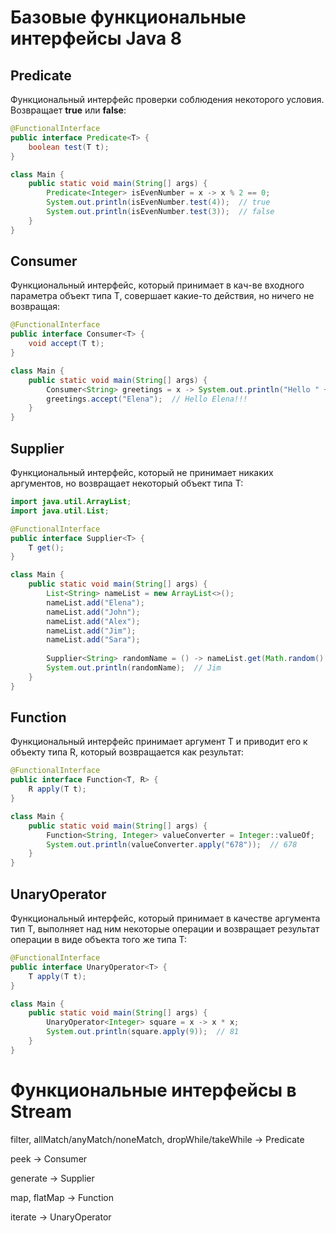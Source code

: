 # Базовые функциональные интерфейсы Java 8
## Predicate
Функциональный интерфейс проверки соблюдения некоторого условия. Возвращает __true__ или __false__:
```java
@FunctionalInterface
public interface Predicate<T> {
    boolean test(T t);
}

class Main {
    public static void main(String[] args) {
        Predicate<Integer> isEvenNumber = x -> x % 2 == 0;
        System.out.println(isEvenNumber.test(4));  // true
        System.out.println(isEvenNumber.test(3));  // false
    }
}
```
## Consumer
Функциональный интерфейс, который принимает в кач-ве входного параметра объект типа Т, совершает какие-то действия, но ничего не возвращая:
```java
@FunctionalInterface
public interface Consumer<T> {
    void accept(T t);
}

class Main {
    public static void main(String[] args) {
        Consumer<String> greetings = x -> System.out.println("Hello " + x + "!!!");
        greetings.accept("Elena");  // Hello Elena!!!
    }
}
```
## Supplier
Функциональный интерфейс, который не принимает никаких аргументов, но возвращает некоторый объект типа Т:

```java
import java.util.ArrayList;
import java.util.List;

@FunctionalInterface
public interface Supplier<T> {
    T get();
}

class Main {
    public static void main(String[] args) {
        List<String> nameList = new ArrayList<>();
        nameList.add("Elena");
        nameList.add("John");
        nameList.add("Alex");
        nameList.add("Jim");
        nameList.add("Sara");
        
        Supplier<String> randomName = () -> nameList.get(Math.random() * nameList.size());
        System.out.println(randomName);  // Jim
    }
}
```
## Function
Функциональный интерфейс принимает аргумент Т и приводит его к объекту типа R, который возвращается как результат:
```java
@FunctionalInterface
public interface Function<T, R> {
    R apply(T t);
}

class Main {
    public static void main(String[] args) {
        Function<String, Integer> valueConverter = Integer::valueOf;
        System.out.println(valueConverter.apply("678"));  // 678
    }
}
```
## UnaryOperator
Функциональный интерфейс, который принимает в качестве аргумента тип Т, выполняет над ним некоторые операции и возвращает результат операции в виде объекта того же типа Т:
```java
@FunctionalInterface
public interface UnaryOperator<T> {
    T apply(T t);
}

class Main {
    public static void main(String[] args) {
        UnaryOperator<Integer> square = x -> x * x;
        System.out.println(square.apply(9));  // 81
    }
}
```
# Функциональные интерфейсы в Stream
filter, allMatch/anyMatch/noneMatch, dropWhile/takeWhile -> Predicate

peek -> Consumer

generate -> Supplier

map, flatMap -> Function

iterate -> UnaryOperator
